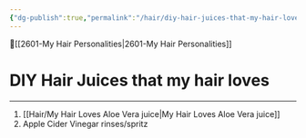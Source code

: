 ```yaml
---
{"dg-publish":true,"permalink":"/hair/diy-hair-juices-that-my-hair-loves/"}
---
```


🔺[[2601-My Hair Personalities\|2601-My Hair Personalities]]

# DIY Hair Juices that my hair loves
***

1. [[Hair/My Hair Loves Aloe Vera juice\|My Hair Loves Aloe Vera juice]]
2. Apple Cider Vinegar rinses/spritz
